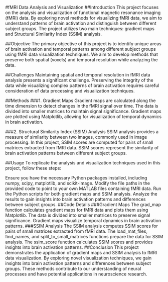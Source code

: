 #fMRI Data Analysis and Visualization
##Introduction
This project focuses on the analysis and visualization of functional magnetic resonance imaging (fMRI) data. By exploring novel methods for visualizing fMRI data, we aim to understand patterns of brain activation and distinguish between different subject groups. The project utilizes two main techniques: gradient maps and Structural Similarity Index (SSIM) analysis.

##Objective
The primary objective of this project is to identify unique areas of brain activation and temporal patterns among different subject groups using fMRI data visualization techniques. We aim to develop methods that preserve both spatial (voxels) and temporal resolution while analyzing the data.

##Challenges
Maintaining spatial and temporal resolution in fMRI data analysis presents a significant challenge. Preserving the integrity of the data while visualizing complex patterns of brain activation requires careful consideration of data processing and visualization techniques.

##Methods
###1. Gradient Maps
Gradient maps are calculated along the time dimension to detect changes in the fMRI signal over time. The data is divided into smaller matrices to maintain signal significance. Gradient maps are plotted using Matplotlib, allowing for visualization of temporal dynamics in brain activation.

###2. Structural Similarity Index (SSIM) Analysis
SSIM analysis provides a measure of similarity between two images, commonly used in image processing. In this project, SSIM scores are computed for pairs of small matrices extracted from fMRI data. SSIM scores represent the similarity of brain activation patterns between different subject groups.

##Usage
To replicate the analysis and visualization techniques used in this project, follow these steps:

Ensure you have the necessary Python packages installed, including numpy, scipy, matplotlib, and scikit-image.
Modify the file paths in the provided code to point to your own MATLAB files containing fMRI data.
Run the Python scripts for both gradient maps and SSIM analysis.
Analyze the results to gain insights into brain activation patterns and differences between subject groups.
##Code Details
###Gradient Maps
The grad_map function calculates gradient maps for fMRI data and plots them using Matplotlib.
The data is divided into smaller matrices to preserve signal significance.
Gradient maps visualize temporal dynamics in brain activation patterns.
###SSIM Analysis
The SSIM analysis computes SSIM scores for pairs of small matrices extracted from fMRI data.
The load_mat_files, find_names, and split_to_small_matrices functions prepare the data for SSIM analysis.
The ssim_score function calculates SSIM scores and provides insights into brain activation patterns.
##Conclusion
This project demonstrates the application of gradient maps and SSIM analysis to fMRI data visualization. By exploring novel visualization techniques, we gain insights into brain activation patterns and differences between subject groups. These methods contribute to our understanding of neural processes and have potential applications in neuroscience research.
